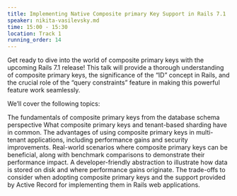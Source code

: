 ```yaml
---
title: Implementing Native Composite primary Key Support in Rails 7.1
speaker: nikita-vasilevsky.md
time: 15:00 - 15:30
location: Track 1
running_order: 14
---
```


Get ready to dive into the world of composite primary keys with the upcoming Rails 7.1 release! This talk will provide a thorough understanding of composite primary keys, the significance of the “ID” concept in Rails, and the crucial role of the “query constraints” feature in making this powerful feature work seamlessly.

We’ll cover the following topics:

The fundamentals of composite primary keys from the database schema perspective
What composite primary keys and tenant-based sharding have in common.
The advantages of using composite primary keys in multi-tenant applications, including performance gains and security improvements.
Real-world scenarios where composite primary keys can be beneficial, along with benchmark comparisons to demonstrate their performance impact.
A developer-friendly abstraction to illustrate how data is stored on disk and where performance gains originate.
The trade-offs to consider when adopting composite primary keys and the support provided by Active Record for implementing them in Rails web applications.
